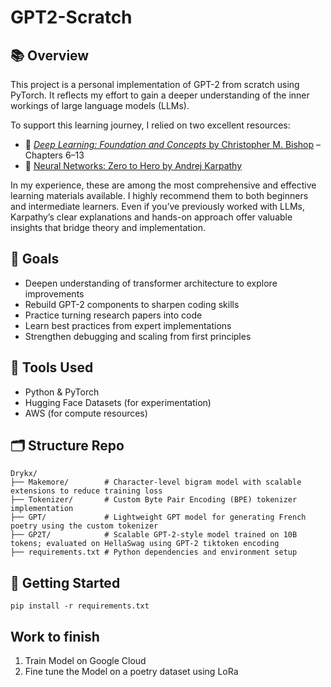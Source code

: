 # GPT2-Scratch

## 📚 Overview

This project is a personal implementation of GPT-2 from scratch using PyTorch. It reflects my effort to gain a deeper understanding of the inner workings of large language models (LLMs).

To support this learning journey, I relied on two excellent resources:

- 📖 [*Deep Learning: Foundation and Concepts* by Christopher M. Bishop](https://www.bishopbook.com/) – Chapters 6–13
- 🎥 [Neural Networks: Zero to Hero by Andrej Karpathy](https://karpathy.ai/zero-to-hero.html)

In my experience, these are among the most comprehensive and effective learning materials available. I highly recommend them to both beginners and intermediate learners. Even if you’ve previously worked with LLMs, Karpathy’s clear explanations and hands-on approach offer valuable insights that bridge theory and implementation.

## 🧠 Goals

- Deepen understanding of transformer architecture to explore improvements  
- Rebuild GPT-2 components to sharpen coding skills  
- Practice turning research papers into code  
- Learn best practices from expert implementations  
- Strengthen debugging and scaling from first principles  

## 🔧 Tools Used

- Python & PyTorch  
- Hugging Face Datasets (for experimentation)  
- AWS (for compute resources)  

## 🗂️ Structure Repo

```
Drykx/
├── Makemore/        # Character-level bigram model with scalable extensions to reduce training loss
├── Tokenizer/       # Custom Byte Pair Encoding (BPE) tokenizer implementation
├── GPT/             # Lightweight GPT model for generating French poetry using the custom tokenizer
├── GP2T/            # Scalable GPT-2-style model trained on 10B tokens; evaluated on HellaSwag using GPT-2 tiktoken encoding
├── requirements.txt # Python dependencies and environment setup
```

## 🚀 Getting Started

```
pip install -r requirements.txt
```

## Work to finish

1. Train Model on Google Cloud
2. Fine tune the Model on a poetry dataset using LoRa
